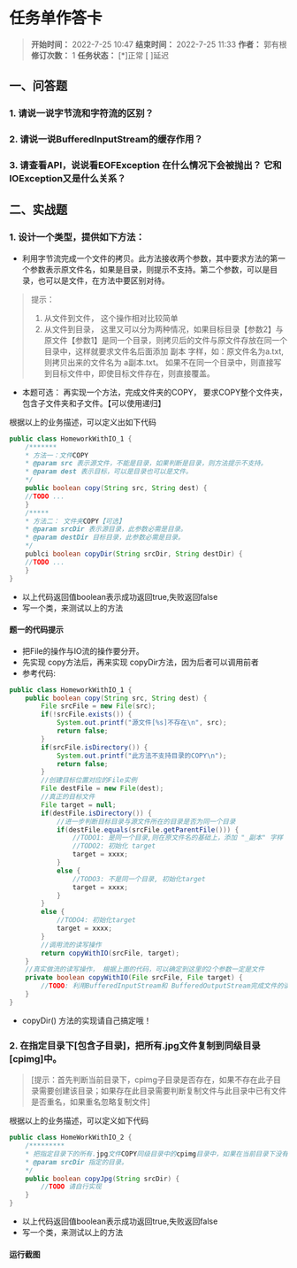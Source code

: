 [//]: # (注释
  Date: 2022-07-25 10:01:26
  LastEditors: gyg
  LastEditTime: 2022-07-25 10:17:18
  FilePath: \note\郭有根-第十三章作业.md
)
# 任务单作答卡

>**开始时间：** 2022-7-25 10:47 **结束时间：** 2022-7-25 11:33
**作者：** 郭有根 **修订次数：** 1 **任务状态：** [*]正常 [ ]延迟

## 一、问答题

### 1. 请说一说字节流和字符流的区别？

### 2. 请说一说BufferedInputStream的缓存作用？

### 3. 请查看API，说说看EOFException 在什么情况下会被抛出？ 它和IOException又是什么关系？

## 二、实战题

### 1. 设计一个类型，提供如下方法：

- 利用字节流完成一个文件的拷贝。此方法接收两个参数，其中要求方法的第一个参数表示原文件名，如果是目录，则提示不支持。第二个参数，可以是目录，也可以是文件，在方法中要区别对待。

> 提示：
>
> 1. 从文件到文件， 这个操作相对比较简单
> 2. 从文件到目录， 这里又可以分为两种情况，如果目标目录【参数2】与原文件【参数1】是同一个目录，则拷贝后的文件与原文件存放在同一个目录中，这样就要求文件名后面添加 副本 字样，如：原文件名为a.txt, 则拷贝出来的文件名为 a副本.txt。 如果不在同一个目录中，则直接写到目标文件中，即使目标文件存在，则直接覆盖。

- 本题可选： 再实现一个方法，完成文件夹的COPY， 要求COPY整个文件夹，包含子文件夹和子文件。【可以使用递归】

根据以上的业务描述，可以定义出如下代码

```java
public class HomeworkWithIO_1 {
    /*******
    * 方法一：文件COPY
    * @param src 表示源文件，不能是目录，如果判断是目录，则方法提示不支持。
    * @param dest 表示目标，可以是目录也可以是文件。
    */
    public boolean copy(String src, String dest) {
    //TODO ...
    }
    /*****
    * 方法二： 文件夹COPY【可选】
    * @param srcDir 表示源目录，此参数必需是目录。
    * @param destDir 目标目录，此参数必需是目录。
    */
    publci boolean copyDir(String srcDir, String destDir) {
    //TODO ...
    }
}
```

- 以上代码返回值boolean表示成功返回true,失败返回false
- 写一个类，来测试以上的方法

#### 题一的代码提示

- 把File的操作与IO流的操作要分开。
- 先实现 copy方法后，再来实现 copyDir方法，因为后者可以调用前者
- 参考代码:

```java
public class HomeworkWithIO_1 {
    public boolean copy(String src, String dest) {
        File srcFile = new File(src);
        if(!srcFile.exists()) {
            System.out.printf("源文件[%s]不存在\n", src);
            return false;
        }
        if(srcFile.isDirectory()) {
            System.out.printf("此方法不支持目录的COPY\n");
            return false;
        }
        //创建目标位置对应的File实例
        File destFile = new File(dest);
        //真正的目标文件
        File target = null;
        if(destFile.isDirectory()) {
            //进一步判断目标目录与源文件所在的目录是否为同一个目录
            if(destFile.equals(srcFile.getParentFile())) {
                //TODO1: 是同一个目录,则在原文件名的基础上，添加 "_副本" 字样
                //TODO2: 初始化 target
                target = xxxx;
            } 
            else {
                //TODO3: 不是同一个目录, 初始化target
                target = xxxx;
            }
        } 
        else {
            //TODO4: 初始化target
            target = xxxx;
        }
        //调用流的读写操作
        return copyWithIO(srcFile, target);
    }
    //真实做流的读写操作， 根据上面的代码，可以确定到这里的2个参数一定是文件
    private boolean copyWithIO(File srcFile, File target) {
        //TODO: 利用BufferedInputStream和 BufferedOutputStream完成文件的读和写
    }
}
```

- copyDir() 方法的实现请自己搞定哦！

### 2. 在指定目录下[包含子目录]，把所有.jpg文件复制到同级目录[cpimg]中。

>[提示：首先判断当前目录下，cpimg子目录是否存在，如果不存在此子目录需要创建该目录；如果存在此目录需要判断复制文件与此目录中已有文件是否重名，如果重名忽略复制文件]

根据以上的业务描述，可以定义如下代码

```java
public class HomeWorkWithIO_2 {
    /*********
    * 把指定目录下的所有.jpg文件COPY同级目录中的cpimg目录中，如果在当前目录下没有cpimg目录，则创建它。
    * @param srcDir 指定的目录。
    */
    public boolean copyJpg(String srcDir) {
        //TODO 请自行实现
    }
}
```

- 以上代码返回值boolean表示成功返回true,失败返回false
- 写一个类，来测试以上的方法

#### 运行截图